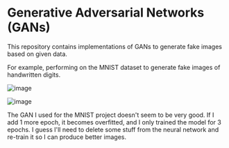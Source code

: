 # Generative Adversarial Networks (GANs)
This repository contains implementations of GANs to generate fake images based on given data.

For example, performing on the MNIST dataset to generate fake images of handwritten digits.

![image](https://github.com/omar-ntu/GAN/assets/105975781/341b7cf4-302d-4e12-bfb4-8745269323b4)

![image](https://github.com/omar-ntu/GAN/assets/105975781/b2d2d1f7-961d-4ea8-81f9-6c356795e090)

The GAN I used for the MNIST project doesn't seem to be very good. If I add 1 more epoch, it becomes overfitted, and I only trained the model for 3 epochs. I guess I'll need to delete some stuff from the neural network and re-train it so I can produce better images.
